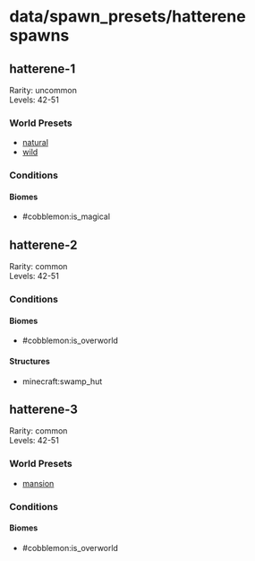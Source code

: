 # data/spawn_presets/hatterene spawns  
  
## hatterene-1  
Rarity: uncommon  
Levels: 42-51  
  
### World Presets  
* [natural](/data/world_presets/natural.md)  
* [wild](/data/world_presets/wild.md)  
  
### Conditions  
  
#### Biomes  
  * #cobblemon:is_magical
  
  
## hatterene-2  
Rarity: common  
Levels: 42-51  
  
### Conditions  
  
#### Biomes  
  * #cobblemon:is_overworld
  
  
#### Structures  
  * minecraft:swamp_hut
  
  
## hatterene-3  
Rarity: common  
Levels: 42-51  
  
### World Presets  
* [mansion](/data/world_presets/mansion.md)  
  
### Conditions  
  
#### Biomes  
  * #cobblemon:is_overworld
  
